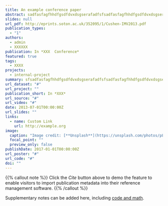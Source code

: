 ```yaml
---
title: An example conference paper
abstract: sadfasfagfhhdfgsdfdvxdsgserafadfsfsadfasfagfhhdfgsdfdvxdsgserafadfsfsadfasfagfhhdfgsdfdvxdsgserafadfsfsadfasfagfhhdfgsdfdvxdsgserafadfsfsadfasfagfhhdfgsdfdvxdsgserafadfsfsadfasfagfhhdfgsdfdvxdsgserafadfsfsadfasfagfhhdfgsdfdvxdsgserafadfsfsadfasfagfhhdfgsdfdvxdsgserafadfsfsadfasfagfhhdfgsdfdvxdsgserafadfsfsadfasfagfhhdfgsdfdvxdsgserafadfsfsadfasfagfhhdfgsdfdvxdsgserafadfsf
slides: null
url_pdf: http://eprints.soton.ac.uk/352095/1/Cushen-IMV2013.pdf
publication_types:
  - "1"
authors:
  - admin
  - XXXXXX
publication: In *XXX  Conference*
featured: true
tags:
  - XXXX
projects:
  - internal-project
summary: sfsadfasfagfhhdfgsdfdvxdsgserafadfsfsadfasfagfhhdfgsdfdvxdsgserafadfsfsadfasfagfhhdfgsdfdvxdsgserafadfsfsadfasfagfhhdfgsdfdvxdsgserafadfsfsadfasfagfhhdfgsdfdvxdsgserafadfsfsadfasfagfhhdfgsdfdvxdsgserafadfsf
url_dataset: "#"
url_project: ""
publication_short: In *XXX*
url_source: "#"
url_video: "#"
date: 2013-07-01T00:00:00Z
url_slides: ""
links:
  - name: Custom Link
    url: http://example.org
image:
  caption: "Image credit: [**Unsplash**](https://unsplash.com/photos/pLCdAaMFLTE)"
  focal_point: ""
  preview_only: false
publishDate: 2017-01-01T00:00:00Z
url_poster: "#"
url_code: "#"
doi: ""
---
```


{{% callout note %}}
Click the _Cite_ button above to demo the feature to enable visitors to import publication metadata into their reference management software.
{{% /callout %}}

Supplementary notes can be added here, including [code and math](https://wowchemy.com/docs/content/writing-markdown-latex/).
